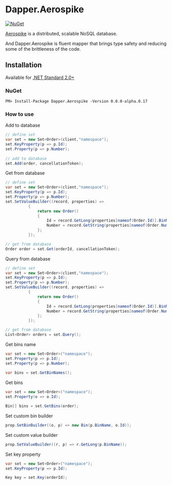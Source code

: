 
[projectUri]: https://github.com/AChehre/Dapper.Aerospike
[projectGit]: git@github.com:AChehre/Dapper.Aerospike.git


# Dapper.Aerospike
[![NuGet](https://img.shields.io/nuget/v/Dapper.Aerospike.svg)](https://www.nuget.org/packages/Dapper.Aerospike)

[Aerospike](https://github.com/aerospike) is a distributed, scalable NoSQL database.

And Dapper.Aerospike is fluent mapper that brings type safety and reducing some of the brittleness of the code.

## Installation
Available for [.NET Standard 2.0+](https://docs.microsoft.com/en-gb/dotnet/standard/net-standard)

### NuGet
```
PM> Install-Package Dapper.Aerospike -Version 0.0.0-alpha.0.17
```

### How to use

Add to database
```C#
// define set
var set = new Set<Order>(client,"namespace");
set.KeyProperty(p => p.Id);
set.Property(p => p.Number);
          
// add to database           
set.Add(order, cancellationToken);
```

Get from database
```C#
// define set
var set = new Set<Order>(client,"namespace");
set.KeyProperty(p => p.Id);
set.Property(p => p.Number);
set.SetValueBuilder((record, properties) =>
          {
              return new Order()
              {
                  Id = record.GetLong(properties[nameof(Order.Id)].BinName),
                  Number = record.GetString(properties[nameof(Order.Number)].BinName)
              };
          });

// get from database
Order order = set.Get(orderId, cancellationToken);        
```

Query from database
```C#
// define set
var set = new Set<Order>(client,"namespace");
set.KeyProperty(p => p.Id);
set.Property(p => p.Number);
set.SetValueBuilder((record, properties) =>
          {
              return new Order()
              {
                  Id = record.GetLong(properties[nameof(Order.Id)].BinName),
                  Number = record.GetString(properties[nameof(Order.Number)].BinName)
              };
          });

// get from database
List<Order> orders = set.Query();        
```


Get bins name
```C#
var set = new Set<Order>("namespace");
set.Property(p => p.Id);
set.Property(p => p.Number);
          
var bins = set.GetBinNames();
```
Get bins
```C#
var set = new Set<Order>("namespace");
set.Property(o => o.Id);

Bin[] bins = set.GetBins(order);
```
Set custom bin builder
```C#
prop.SetBinBuilder((o, p) => new Bin(p.BinName, o.Id));
```
Set custom value builder
```C#
prop.SetValueBuilder((r, p) => r.GetLong(p.BinName));
```
Set key property
```C#
var set = new Set<Order>("namespace");
set.KeyProperty(p => p.Id);

Key key = set.Key(orderId);
```
